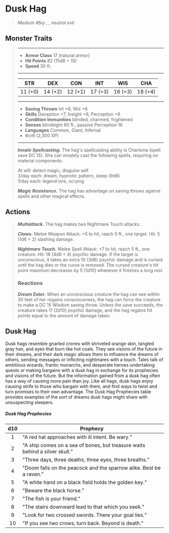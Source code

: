 # Dusk Hag
>*Medium #fey , , neutral evil*
## Monster Traits
>___
>- **Armor Class** 17 (natural armor)
>- **Hit Points** 82 (15d8 + 15)
>- **Speed** 30 ft.
>___
>|STR|DEX|CON|INT|WIS|CHA|
>|:---:|:---:|:---:|:---:|:---:|:---:|
>|11 (+0)|14 (+2)|12 (+1)|17 (+3)|16 (+3)|18 (+4)|
>___
>- **Saving Throws** Int +6, Wis +6
>- **Skills** Deception +7, Insight +6, Perception +6
>- **Condition Immunities** blinded, charmed, frightened
>- **Senses** blindsight 60 ft., passive Perception 16
>- **Languages** Common, Giant, Infernal
>- #cr6 (2,300 XP)
>___
>***Innate Spellcasting.*** The hag's spellcasting ability is Charisma (spell save DC 15). She can innately cast the following spells, requiring no material components:  
>
>At will: detect magic, disguise self  
>3/day each: dream, hypnotic pattern, sleep (9d8)  
>1/day each: legend lore, scrying  
>
>
>***Magic Resistance.*** The hag has advantage on saving throws against spells and other magical effects.  
>
## Actions
>***Multiattack.*** The hag makes two Nightmare Touch attacks.  
>
>***Claws.*** Melee Weapon Attack: +5 to hit, reach 5 ft., one target. Hit: 5 (1d6 + 2) slashing damage.  
>
>***Nightmare Touch.*** Melee Spell Attack: +7 to hit, reach 5 ft., one creature. Hit: 18 (4d6 + 4) psychic damage. If the target is unconscious, it takes an extra 10 (3d6) psychic damage and is cursed until the hag dies or the curse is removed. The cursed creature's hit point maximum decreases by 5 (1d10) whenever it finishes a long rest.  
>
>### Reactions
>***Dream Eater.*** When an unconscious creature the hag can see within 30 feet of her regains consciousness, the hag can force the creature to make a DC 15 Wisdom saving throw. Unless the save succeeds, the creature takes 11 (2d10) psychic damage, and the hag regains hit points equal to the amount of damage taken.
## Dusk Hag
Dusk hags resemble gnarled crones with shriveled orange skin, tangled gray hair, and eyes that burn like hot coals. They see visions of the future in their dreams, and their dark magic allows them to influence the dreams of others, sending messages or inflicting nightmares with a touch. Tales talk of ambitious wizards, frantic monarchs, and desperate heroes undertaking quests or making bargains with a dusk hag in exchange for its prophecies and visions of the future. But the information gained from a dusk hag often has a way of causing more pain than joy. Like all hags, dusk hags enjoy causing strife to those who bargain with them, and find ways to twist and turn promises to their own advantage. The Dusk Hag Prophecies table provides examples of the sort of dreams dusk hags might share with unsuspecting sleepers.
##### Dusk Hag Prophecies
| d10 | Prophecy |
|:---:|---|
| 1 | "A red hat approaches with ill intent. Be wary." |
| 2 | "A ship comes on a sea of bones, but treasure waits behind a silver skull." |
| 3 | "Three days, three deaths, three eyes, three breaths." |
| 4 | "Doom falls on the peacock and the sparrow alike. Best be a raven." |
| 5 | "A white hand on a black field holds the golden key." |
| 6 | "Beware the black horse." |
| 7 | "The fish is your friend." |
| 8 | "The stairs downward lead to that which you seek." |
| 9 | "Look for two crossed swords. There your goal lies." |
| 10 | "If you see two crows, turn back. Beyond is death." |